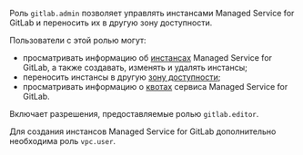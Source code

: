 Роль `gitlab.admin` позволяет управлять инстансами Managed Service for GitLab и переносить их в другую зону доступности.

Пользователи с этой ролью могут:
* просматривать информацию об [инстансах](../../managed-gitlab/concepts/index.md#instance) Managed Service for GitLab, а также создавать, изменять и удалять инстансы;
* переносить инстансы в другую [зону доступности](../../overview/concepts/geo-scope.md);
* просматривать информацию о [квотах](../../managed-gitlab/concepts/limits.md#quotas) сервиса Managed Service for GitLab.

Включает разрешения, предоставляемые ролью `gitlab.editor`.

Для создания инстансов Managed Service for GitLab дополнительно необходима роль `vpc.user`.
